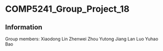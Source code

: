 # COMP5241_Group_Project_18
## Information
Group members:
Xiaodong Lin
Zhenwei Zhou
Yutong Jiang
Lan Luo
Yuhao Bao
